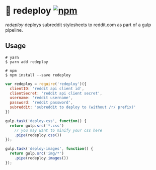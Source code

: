 # 🎨 redeploy [![npm](https://img.shields.io/npm/dt/redeploy.svg)](https://www.npmjs.com/package/redeploy)

_redeploy_ deploys subreddit stylesheets to reddit.com as part of a gulp pipeline.

## Usage

```shell
# yarn
$ yarn add redeploy

# npm
$ npm install --save redeploy
```

```javascript
var redeploy = require('redeploy')({
  clientID: 'reddit api client id',
  clientSecret: 'reddit api client secret',
  username: 'reddit username',
  password: 'reddit password',
  subreddit: 'subreddit to deploy to (without /r/ prefix)'
})

gulp.task('deploy-css', function() {
  return gulp.src('*.css')
    // you may want to minify your css here
    .pipe(redeploy.css())
});

gulp.task('deploy-images', function() {
  return gulp.src('img/*')
    .pipe(redeploy.images())
});
```
